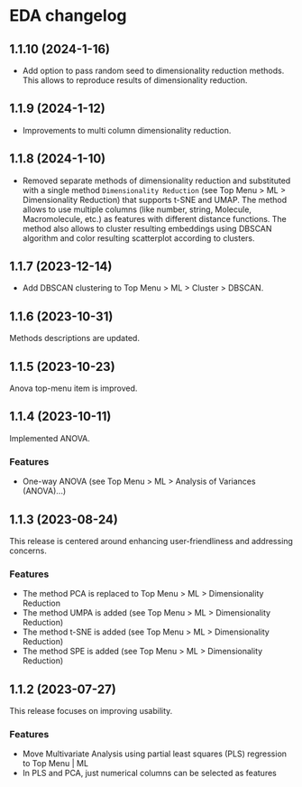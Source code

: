 # EDA changelog

## 1.1.10 (2024-1-16)

* Add option to pass random seed to dimensionality reduction methods. This allows to reproduce results of dimensionality reduction.

## 1.1.9 (2024-1-12)

* Improvements to multi column dimensionality reduction.

## 1.1.8 (2024-1-10)

* Removed separate methods of dimensionality reduction and substituted with a single method `Dimensionality Reduction` (see Top Menu > ML > Dimensionality Reduction) that supports t-SNE and UMAP. The method allows to use multiple columns (like number, string, Molecule, Macromolecule, etc.) as features with different distance functions. The method also allows to cluster resulting embeddings using DBSCAN algorithm and color resulting scatterplot according to clusters.

## 1.1.7 (2023-12-14)

* Add DBSCAN clustering to Top Menu > ML > Cluster > DBSCAN.

## 1.1.6 (2023-10-31)

Methods descriptions are updated.

## 1.1.5 (2023-10-23)

Anova top-menu item is improved.

## 1.1.4 (2023-10-11)

Implemented ANOVA.

### Features

* One-way ANOVA (see Top Menu > ML > Analysis of Variances (ANOVA)...)

## 1.1.3 (2023-08-24)

This release is centered around enhancing user-friendliness and addressing concerns.

### Features

* The method PCA is replaced to Top Menu > ML > Dimensionality Reduction
* The method UMPA is added (see Top Menu > ML > Dimensionality Reduction)
* The method t-SNE is added (see Top Menu > ML > Dimensionality Reduction)
* The method SPE is added (see Top Menu > ML > Dimensionality Reduction)

## 1.1.2 (2023-07-27)

This release focuses on improving usability.

### Features

* Move Multivariate Analysis using partial least squares (PLS) regression to Top Menu | ML
* In PLS and PCA, just numerical columns can be selected as features
